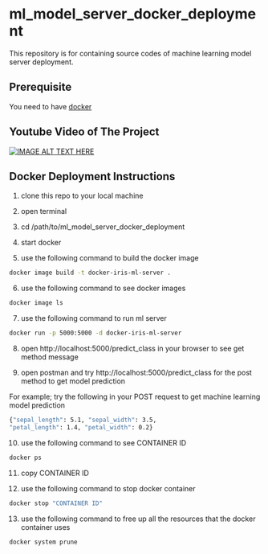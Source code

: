 # ml_model_server_docker_deployment
This repository is for containing source codes of machine learning model server deployment.

## Prerequisite
You need to have [docker](https://www.docker.com/products/docker-desktop)

## Youtube Video of The Project
[![IMAGE ALT TEXT HERE](http://img.youtube.com/vi/deFb1Y4XTXY/0.jpg)](http://www.youtube.com/watch?v=deFb1Y4XTXY)


## Docker Deployment Instructions
1. clone this repo to your local machine

2. open terminal

3. cd /path/to/ml_model_server_docker_deployment

4. start docker

5. use the following command to build the docker image
```bash
docker image build -t docker-iris-ml-server .
```

6. use the following command to see docker images
```bash
docker image ls
```

7. use the following command to run ml server
```bash
docker run -p 5000:5000 -d docker-iris-ml-server
```

8. open http://localhost:5000/predict_class in your browser to see get method message

9. open postman and try http://localhost:5000/predict_class for the post method to get model prediction

For example; try the following in your POST request to get machine learning model prediction
```bash
{"sepal_length": 5.1, "sepal_width": 3.5, 
"petal_length": 1.4, "petal_width": 0.2}
```

10. use the following command to see CONTAINER ID
```bash
docker ps
```

11. copy CONTAINER ID

12. use the following command to stop docker container
```bash
docker stop "CONTAINER ID"
```

13. use the following command to free up all the resources that the docker container uses
```bash
docker system prune
```